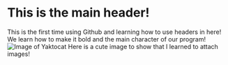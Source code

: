 # This is the main header!
This is the first time using Github and learning how to use headers in here!
We learn how to make it bold and the main character of our program!
![Image of Yaktocat](https://octodex.github.com/images/yaktocat.png)
Here is a cute image to show that I learned to attach images!
